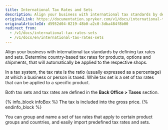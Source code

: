 ```yaml
---
title: International Tax Rates and Sets
description: Align your business with international tax standards by defining tax rates and sets. Determine country-based tax rates for products, options and shipments
originalLink: https://documentation.spryker.com/v1/docs/international-tax-rates-sets
originalArticleId: d5952d04-0219-48b0-a2c0-3dba484f8b00
redirect_from:
  - /v1/docs/international-tax-rates-sets
  - /v1/docs/en/international-tax-rates-sets
---
```


Align your business with international tax standards by defining tax rates and sets. Determine country-based tax rates for products, options and shipments, that will automatically be applied to the respective shops.

In a tax system, the tax rate is the ratio (usually expressed as a percentage) at which a business or person is taxed. While tax set is a set of tax rates that can be applied to a specific product.

Both tax sets and tax rates are defined in the **Back Office > Taxes** section.

{% info_block infoBox %}
The tax is included into the gross price.
{% endinfo_block %}

You can group and name a set of tax rates that apply to certain product groups and countries, and easily import predefined tax rates and sets.
